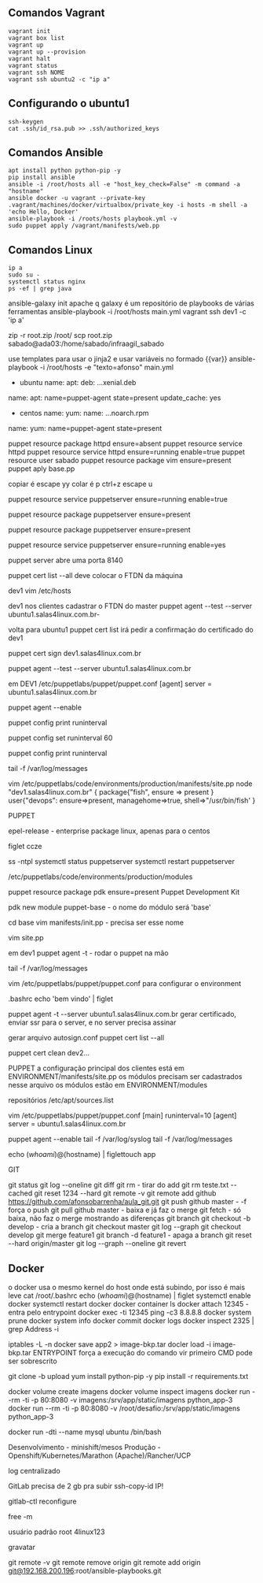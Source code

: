 ## Comandos Vagrant
```
vagrant init
vagrant box list
vagrant up
vagrant up --provision
vagrant halt
vagrant status
vagrant ssh NOME
vagrant ssh ubuntu2 -c "ip a"
```
## Configurando o ubuntu1
```
ssh-keygen
cat .ssh/id_rsa.pub >> .ssh/authorized_keys
```

## Comandos Ansible
```
apt install python python-pip -y
pip install ansible
ansible -i /root/hosts all -e "host_key_check=False" -m command -a "hostname"
ansible docker -u vagrant --private-key .vagrant/machines/docker/virtualbox/private_key -i hosts -m shell -a 'echo Hello, Docker'
ansible-playbook -i /roots/hosts playbook.yml -v
sudo puppet apply /vagrant/manifests/web.pp
```

## Comandos Linux
```
ip a
sudo su -
systemctl status nginx
ps -ef | grep java
```

ansible-galaxy init apache q
galaxy é um repositório de playbooks de várias ferramentas
ansible-playbook -i /root/hosts main.yml
vagrant ssh dev1 -c 'ip a'

zip -r root.zip /root/
scp root.zip sabado@ada03:/home/sabado/infraagil_sabado

use templates para usar o jinja2 e usar variáveis no formado {{var}}
ansible-playbook -i /root/hosts -e "texto=afonso" main.yml

- ubuntu
name:
apt:
  deb: ...xenial.deb
  
name:
apt: name=puppet-agent state=present
update_cache: yes

- centos
name: 
yum:
  name: ...noarch.rpm
  
name:
yum: name=puppet-agent state=present


puppet resource package httpd ensure=absent
puppet resource service httpd
puppet resource service httpd ensure=running enable=true
puppet resource user sabado
puppet resource package vim ensure=present
puppet aply base.pp

copiar é escape yy
colar é p
ctrl+z escape u

puppet resource service puppetserver ensure=running enable=true 

puppet resource package puppetserver ensure=present

puppet resource package puppetserver ensure=present

puppet resource service puppetserver ensure=running enable=yes

puppet server abre uma porta 8140

puppet cert list --all
	deve colocar o FTDN da máquina

dev1
	vim /etc/hosts

dev1
	nos clientes cadastrar o FTDN do master
	puppet agent --test --server ubuntu1.salas4linux.com.br-	

volta para ubuntu1
puppet cert list
	irá pedir a confirmação do certificado do dev1

puppet cert sign dev1.salas4linux.com.br

puppet agent --test --server ubuntu1.salas4linux.com.br	

em DEV1
/etc/puppetlabs/puppet/puppet.conf
[agent]
server = ubuntu1.salas4linux.com.br

puppet agent --enable

puppet config print runinterval

puppet config set runinterval 60

puppet config print runinterval

tail -f /var/log/messages

vim /etc/puppetlabs/code/environments/production/manifests/site.pp
node "dev1.salas4linux.com.br" {
  package{"fish",
    ensure => present
}
  user{"devops":
    ensure=>present,
    managehome=>true,
    shell=>"/usr/bin/fish'
}

PUPPET

epel-release - enterprise package linux, apenas para o centos

figlet
ccze

ss -ntpl
systemctl status puppetserver
systemctl restart puppetserver

/etc/puppetlabs/code/environments/production/modules

puppet resource package pdk ensure=present
	Puppet Development Kit

pdk new module puppet-base - o nome do módulo será 'base'

cd base
  vim manifests/init.pp - precisa ser esse nome

vim site.pp

em dev1
  puppet agent -t - rodar o puppet na mão

  tail -f /var/log/messages

vim /etc/puppetlabs/puppet/puppet.conf para configurar o environment

.bashrc echo 'bem vindo' | figlet

puppet agent -t --server ubuntu1.salas4linux.com.br
  gerar certificado, enviar ssr para o server, e no server precisa assinar

gerar arquivo autosign.conf
 puppet cert list --all

  puppet cert clean dev2...

PUPPET
  a configuração principal dos clientes está em ENVIRONMENT/manifests/site.pp
  os módulos precisam ser cadastrados nesse arquivo
  os módulos estão em ENVIRONMENT/modules

repositórios /etc/apt/sources.list

vim /etc/puppetlabs/puppet/puppet.conf
[main]
runinterval=10
[agent]
server = ubuntu1.salas4linux.com.br

puppet agent --enable
tail -f /var/log/syslog
tail -f /var/log/messages

echo $(whoami)@$(hostname) | figlettouch app


GIT

git status
git log --oneline
git diff
git rm - tirar do add
git rm teste.txt --cached
git reset 1234 --hard
git remote -v
git remote add github https://github.com/afonsobarrenha/aula_git.git
git push github master - -f força o push
git pull github master - baixa e já faz o merge
git fetch - só baixa, não faz o merge mostrando as diferenças
git branch
git checkout -b develop - cria a branch
git checkout master
git log --graph
  git checkout develop
  git merge feature1
git branch -d feature1 - apaga a branch
git reset --hard origin/master
git log --graph --oneline
git revert

## Docker
o docker usa o mesmo kernel do host onde está subindo, por isso é mais leve
cat /root/.bashrc
echo $(whoami)@$(hostname) | figlet
systemctl enable docker
systemctl restart docker
docker container ls
docker attach 12345 - entra pelo entrypoint
docker exec -ti 12345 ping -c3 8.8.8.8
docker system prune
docker system info
docker commit
docker logs
docker inspect 2325 | grep Address -i

iptables -L -n
docker save app2 > image-bkp.tar
docler load -i image-bkp.tar
ENTRYPOINT força a execução do comando vir primeiro
CMD pode ser sobrescrito


git clone -b upload
yum install python-pip -y
pip install -r requirements.txt
 
docker volume create imagens
docker volume inspect imagens
docker run --rm -ti -p 80:8080 -v imagens:/srv/app/static/imagens python_app-3
docker run --rm -ti -p 80:8080 -v /root/desafio:/srv/app/static/imagens python_app-3

docker run -dti --name mysql ubuntu /bin/bash
	
Desenvolvimento - minishift/mesos
Produção - Openshift/Kubernetes/Marathon (Apache)/Rancher/UCP

log centralizado

GitLab precisa de 2 gb pra subir
ssh-copy-id IP!

gitlab-ctl reconfigure

free -m

usuário padrão root
4linux123

gravatar


git remote -v
git remote remove origin
git remote add origin git@192.168.200.196:root/ansible-playbooks.git

